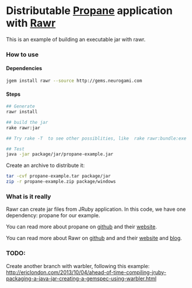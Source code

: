 # Distributable [Propane](https://github.com/ruby-processing/propane) application with [Rawr](https://github.com/rawr/rawr)

This is an example of building an executable jar with rawr. 


### How to use

#### Dependencies
``` bash 
jgem install rawr --source http://gems.neurogami.com
``` 

#### Steps
``` bash
## Generate 
rawr install

## build the jar
rake rawr:jar

## Try rake -T  to see other possiblities, like  rake rawr:bundle:exe

## Test
java -jar package/jar/propane-example.jar
```

Create an archive to distribute it:
``` bash
tar -cvf propane-example.tar package/jar 
zip -r propane-example.zip package/windows 
```

### What is it really 

Rawr can create jar files from JRuby application. In this code, we have 
one dependency: propane for our example. 

You can read more about propane on [github](https://github.com/ruby-processing/propane) and their [website](https://ruby-processing.github.io/propane/). 

You can read more about Rawr on [github](https://github.com/rawr/rawr) and and their [website](http://rawr.rubyforge.org/) and [blog](http://neurogami.com/blog/neurogami-getting-started-with-rawr.html). 

### TODO: 

Create another branch with warbler, following this example:
http://ericlondon.com/2013/10/04/ahead-of-time-compiling-jruby-packaging-a-java-jar-creating-a-gemspec-using-warbler.html
